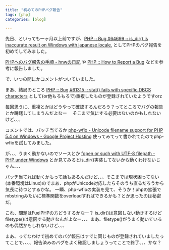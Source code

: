 ```yaml
---
title: "初めてのPHPバグ報告"
tags: [php]
categories: [blog]

---
```


先日、といっても一ヶ月以上前ですが、[PHP :: Bug #64699 :: is_dir() is inaccurate result on Windows with japanese locale.][1] としてPHPのバグ報告を初めてしてみました。

 [1]: https://bugs.php.net/bug.php?id=64699

[PHPへのバグ報告の手順 - hnwの日記][2] や [PHP :: How to Report a Bug][3] などを参考に報告しました。

 [2]: http://d.hatena.ne.jp/hnw/20081022
 [3]: https://bugs.php.net/how-to-report.php

で、いつの間にかコメントがついていました。

まあ、結局のところ [PHP :: Bug #61315 :: stat() fails with specific DBCS characters][4] として(or他もろもろで)重複したものが登録されていたようですorz

 [4]: https://bugs.php.net/bug.php?id=61315

毎回思うに、重複とかはどうやって確認するんだろう？ってところでバグの報告とか躊躇してしまうんだよなー　 そこまで気にする必要はないのかもしれないけど、、、

コメントでは、パッチ当てるか [php-wfio - Unicode filename support for PHP 5.4 on Windows - Google Project Hosting][5] 使ってみてって書かれてたのでphp-wfioを試してみました。

 [5]: https://code.google.com/p/php-wfio/

が、、、うまく動かないのでソースとか [fopen or such with UTF-8 filepath - PHP under Windows][6] とか見てみるとis_dir()実装してないから動くわけないじゃん、、、

 [6]: http://comments.gmane.org/gmane.comp.php.windows/18001

パッチ当てれば動くかもって話もあるんだけど、、、そこまでは現状困ってない(本番環境はLinux)のでまあ、phpがUnicode対応したらそのうち直るだろうから気長に待つとするかな。 一瞬、php-wfioの実装を見て、そうか！phpの拡張でmbstringみたいに標準関数をoverloadすればできるかも？とか思ったのは秘密だ。

これ、問題はFuelPHPの方どうするかなー？ is_dir()は意図しない動きするけどfiletype()は意図する動きなんだよなー、、、まあ、filetype()がうまく動いているのも偶然かもしれないけど、、、

まあ、ってなわけで初めてのバグ報告はすでに同じものが登録されていましたってことで、、、、報告済みのバグをよく確認しましょうってことで終了、、、かな？